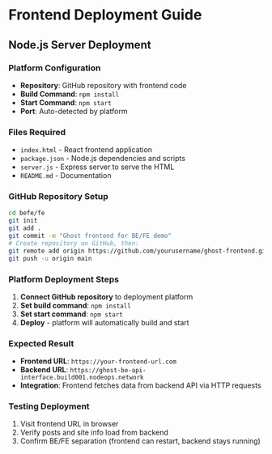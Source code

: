 # Frontend Deployment Guide

## Node.js Server Deployment

### Platform Configuration
- **Repository**: GitHub repository with frontend code
- **Build Command**: `npm install`
- **Start Command**: `npm start`
- **Port**: Auto-detected by platform

### Files Required
- `index.html` - React frontend application
- `package.json` - Node.js dependencies and scripts
- `server.js` - Express server to serve the HTML
- `README.md` - Documentation

### GitHub Repository Setup
```bash
cd befe/fe
git init
git add .
git commit -m "Ghost frontend for BE/FE demo"
# Create repository on GitHub, then:
git remote add origin https://github.com/yourusername/ghost-frontend.git
git push -u origin main
```

### Platform Deployment Steps
1. **Connect GitHub repository** to deployment platform
2. **Set build command**: `npm install`
3. **Set start command**: `npm start`
4. **Deploy** - platform will automatically build and start

### Expected Result
- **Frontend URL**: `https://your-frontend-url.com`
- **Backend URL**: `https://ghost-be-api-interface.build001.nodeops.network`
- **Integration**: Frontend fetches data from backend API via HTTP requests

### Testing Deployment
1. Visit frontend URL in browser
2. Verify posts and site info load from backend
3. Confirm BE/FE separation (frontend can restart, backend stays running)

